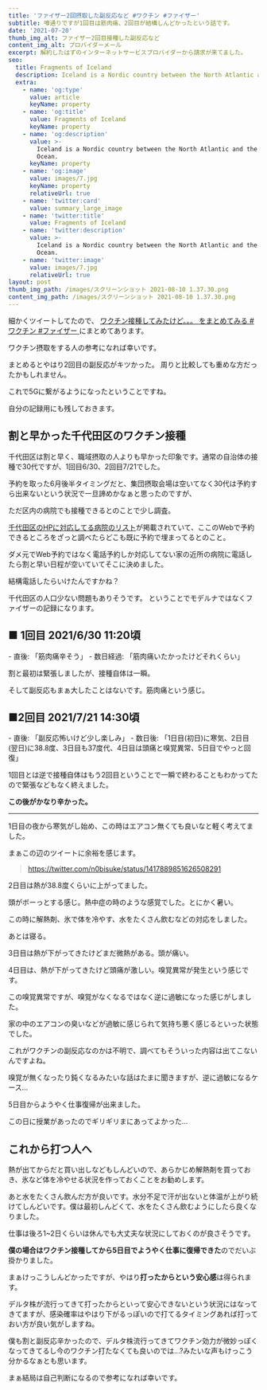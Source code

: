 ```yaml
---
title: 'ファイザー2回摂取した副反応など #ワクチン #ファイザー'
subtitle: 噂通りですが1回目は筋肉痛、2回目が結構しんどかったという話です。
date: '2021-07-20'
thumb_img_alt: ファイザー2回目接種した副反応など
content_img_alt: プロバイダーメール
excerpt: 解約したはずのインターネットサービスプロバイダーから請求が来てました。
seo:
  title: Fragments of Iceland
  description: Iceland is a Nordic country between the North Atlantic and the Arctic Ocean.
  extra:
    - name: 'og:type'
      value: article
      keyName: property
    - name: 'og:title'
      value: Fragments of Iceland
      keyName: property
    - name: 'og:description'
      value: >-
        Iceland is a Nordic country between the North Atlantic and the Arctic
        Ocean.
      keyName: property
    - name: 'og:image'
      value: images/7.jpg
      keyName: property
      relativeUrl: true
    - name: 'twitter:card'
      value: summary_large_image
    - name: 'twitter:title'
      value: Fragments of Iceland
    - name: 'twitter:description'
      value: >-
        Iceland is a Nordic country between the North Atlantic and the Arctic
        Ocean.
    - name: 'twitter:image'
      value: images/7.jpg
      relativeUrl: true
layout: post
thumb_img_path: /images/スクリーンショット 2021-08-10 1.37.30.png
content_img_path: /images/スクリーンショット 2021-08-10 1.37.30.png
---
```

細かくツイートしてたので、 [ワクチン接種してみたけど。。。 をまとめてみる #ワクチン #ファイザー ](https://togetter.com/li/1738272)にまとめてあります。

ワクチン摂取をする人の参考になれば幸いです。

まとめるとやはり2回目の副反応がキツかった。
周りと比較しても重めな方だったかもしれません。

これで5Gに繋がるようになったということですね。

自分の記録用にも残しておきます。



## 割と早かった千代田区のワクチン接種



千代田区は割と早く、職域摂取の人よりも早かった印象です。通常の自治体の接種で30代ですが、1回目6/30、2回目7/21でした。



予約を取った6月後半タイミングだと、集団摂取会場は空いてなく30代は予約すら出来ないという状況で一旦諦めかなぁと思ったのですが、

ただ区内の病院でも接種できるとのことで少し調査。



[千代田区のHPに対応してる病院のリスト](https://www.city.chiyoda.lg.jp/koho/kenko/kenko/kansensho/coronawakuchin/byoin-ichiran.html)が掲載されていて、ここのWebで予約できるところをざっと調べたらどこも既に予約で埋まってるとのこと。

ダメ元でWeb予約ではなく電話予約しか対応してない家の近所の病院に電話したら割と早い日程が空いていてそこに決めました。



結構電話したらいけたんですかね？

千代田区の人口少ない問題もありそうです。 ということでモデルナではなくファイザーの記録になります。




## ■ 1回目 2021/6/30 11:20頃&#xA;

\- 直後: 「筋肉痛辛そう」
\- 数日経過: 「筋肉痛いたかったけどそれくらい」

割と最初は緊張しましたが、接種自体は一瞬。



そして副反応もまぁ大したことはないです。筋肉痛という感じ。



## ■2回目 2021/7/21  14:30頃&#xA;

\- 直後: 「副反応怖いけど少し楽しみ」
\- 数日後: 「1日目(初日)に寒気、2日目(翌日)に38.8度、3日目も37度代、4日目は頭痛と嗅覚異常、5日目でやっと回復」


1回目とは逆で接種自体はもう2回目ということで一瞬で終わることもわかってたので緊張などもなく終えました。



**この後がかなり辛かった。**

****

1日目の夜から寒気がし始め、この時はエアコン無くても良いなと軽く考えてました。

まぁこの辺のツイートに余裕を感じます。 

> https://twitter.com/n0bisuke/status/1417889851626508291
>



2日目は熱が38.8度くらいに上がってました。

頭がボーっとする感じ。熱中症の時のような感覚でした。とにかく暑い。

この時に解熱剤、氷で体を冷やす、水をたくさん飲むなどの対応をしました。

あとは寝る。



3日目は熱が下がってきたけどまだ微熱がある。頭が痛い。



4日目は、熱が下がってきたけど頭痛が激しい。嗅覚異常が発生という感じです。

この嗅覚異常ですが、嗅覚がなくなるではなく逆に過敏になった感じがしました。

家の中のエアコンの臭いなどが過敏に感じられて気持ち悪く感じるといった状態でした。

これがワクチンの副反応なのかは不明で、調べてもそういった内容は出てこないんですよね。

嗅覚が無くなったり鈍くなるみたいな話はたまに聞きますが、逆に過敏になるケース... 



5日目からようやく仕事復帰が出来ました。

この日に授業があったのでギリギリまにあってよかった... 





## これから打つ人へ



熱が出てからだと買い出しなどもしんどいので、あらかじめ解熱剤を買っておき、氷など体を冷やせる状況を作っておくことをお勧めします。

あと水をたくさん飲んだ方が良いです。水分不足で汗が出ないと体温が上がり続けてしんどいです。僕は最初しんどくて、水をたくさん飲むようにしたら良くなりました。



仕事は後ろ1~2日くらいは休んでも大丈夫な状況にしておくのが良さそうです。

**僕の場合はワクチン接種してから5日目でようやく仕事に復帰できた**のでだいぶ掛かりました。



まぁけっこうしんどかったですが、やはり**打ったからという安心感**は得られます。

デルタ株が流行ってきて打ったからといって安心できないという状況にはなってきてますが、感染確率はやはり下がるっぽいので打てるタイミングあれば打っておい方が良い気がしますね。



僕も割と副反応辛かったので、デルタ株流行ってきてワクチン効力が微妙っぽくなってきてるし今のワクチン打たなくても良いのでは...?みたいな声もけっこう分かるなぁとも思います。



まぁ結局は自己判断になるので参考になれば幸いです。 
